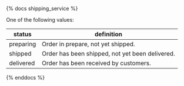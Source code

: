 {% docs shipping_service %}
	
One of the following values: 

| status         | definition                                       |
|----------------|--------------------------------------------------|
| preparing      | Order in prepare, not yet shipped.               |
| shipped        | Order has been shipped, not yet been delivered.  |
| delivered      | Order has been received by customers.            |  

{% enddocs %}